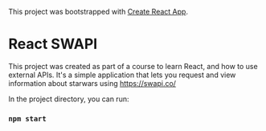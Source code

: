 This project was bootstrapped with [Create React App](https://github.com/facebook/create-react-app).

# React SWAPI

This project was created as part of a course to learn React, and how to use external APIs. 
It's a simple application that lets you request and view information about starwars using https://swapi.co/

In the project directory, you can run:
### `npm start`

